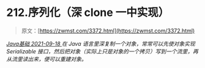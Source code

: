 <!--yml
category: 未分类
date: 0001-01-01 00:00:00
--->

# 212.序列化（深 clone 一中实现）

> 原文：[https://zwmst.com/3372.html](https://zwmst.com/3372.html)

   [ *Java基础* ](https://zwmst.com/java%e5%9f%ba%e7%a1%80)*[ <time datetime="2021-09-18T09:55:33+08:00"> 2021-09-18 </time> ](https://zwmst.com/3372.html)  在 Java 语言里深复制一个对象，常常可以先使对象实现Serializable 接口，然后把对象（实际上只是对象的一个拷贝）写到一个流里，再从流里读出来，便可以重建对象。*